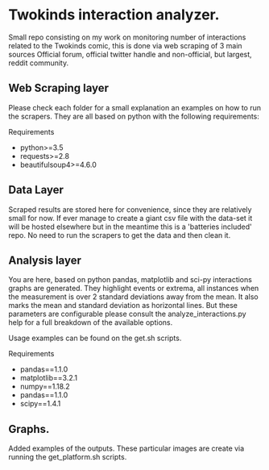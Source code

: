 # Twokinds interaction analyzer.
Small repo consisting on my work on monitoring number of interactions related to the Twokinds comic, this is done via web scraping of 3 main sources
Official forum, official twitter handle and non-official, but largest, reddit community. 

## Web Scraping layer
Please check each folder for a small explanation an examples on how to run the scrapers. They are all based on python with the following requirements:

Requirements
- python>=3.5
- requests>=2.8
- beautifulsoup4>=4.6.0

## Data Layer
Scraped results are stored here for convenience, since they are relatively small for now. If ever manage to create a giant csv file with the data-set it will be hosted elsewhere but in the meantime this is a 'batteries included' repo. No need to run the scrapers to get the data and then clean it.

## Analysis layer
You are here, based on python pandas, matplotlib and sci-py interactions graphs are generated. They highlight events or extrema, all instances when the measurement is over 2 standard deviations away from the mean. It also marks the mean and standard deviation as horizontal lines. But these parameters are configurable please consult the analyze_interactions.py help for a full breakdown of the available options.

Usage examples can be found on the get<platform>.sh scripts. 

Requirements
- pandas==1.1.0
- matplotlib==3.2.1
- numpy==1.18.2
- pandas==1.1.0
- scipy==1.4.1

## Graphs.
Added examples of the outputs. These particular images are create via running the get_platform.sh scripts. 



